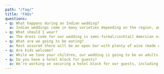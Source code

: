 ```yaml
---
path: "/faq/"
title: "FAQs"
questions:
- q: What happens during an Indian wedding?
  a: Indian weddings come in many varieties depending on the region, and can range from hours to days. Our condensed 1.5 hour ceremony will be following the traditions of the Tamil Brahmins, and we have laid out a guide for how our wedding ceremony will run in the Ceremony page for those unfamiliar.
- q: What should I wear?
  a: The dress code for our wedding is semi-formal/cocktail American or Indian attire. Those wishing to wear Indian clothing can wear a kurta pajama, salwar kameez, or saree. There ceremony is outdoors on grass so keep that in mind!
- q: What are we going to be eating?
  a: Rest assured there will be an open bar with plenty of wine (made on location), beer, and liquor. Our cocktail hour and dinner will be a selection of delicious vegetarian Indian-fusion options.
- q: Are kids welcome?
  a: While we love your children, our wedding is going to be an adults-only event. We appreciate you making arrangements ahead of time, and gladly welcome kiddos to our welcome reception!
- q: Do you have a hotel block for guests?
  a: We’re working on securing a hotel block for our guests, including transportation to and from the wedding.
---
```

